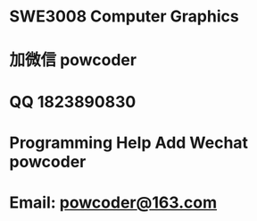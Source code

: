 # SWE3008 Computer Graphics
# 加微信 powcoder

# QQ 1823890830

# Programming Help Add Wechat powcoder

# Email: powcoder@163.com

